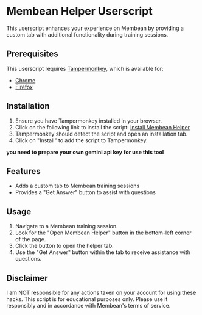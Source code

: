 # Membean Helper Userscript

This userscript enhances your experience on Membean by providing a custom tab with additional functionality during training sessions.

## Prerequisites

This userscript requires [Tampermonkey](https://www.tampermonkey.net/), which is available for:
- [Chrome](https://chrome.google.com/webstore/detail/tampermonkey/dhdgffkkebhmkfjojejmpbldmpobfkfo)
- [Firefox](https://addons.mozilla.org/firefox/addon/tampermonkey/)

## Installation

1. Ensure you have Tampermonkey installed in your browser.
2. Click on the following link to install the script:
   [Install Membean Helper](https://github.com/imminseohoe/membean-hack/raw/main/membean.user.js)
3. Tampermonkey should detect the script and open an installation tab.
4. Click on "Install" to add the script to Tampermonkey.
   
**you need to prepare your own gemini api key for use this tool**

## Features

- Adds a custom tab to Membean training sessions
- Provides a "Get Answer" button to assist with questions

## Usage

1. Navigate to a Membean training session.
2. Look for the "Open Membean Helper" button in the bottom-left corner of the page.
3. Click the button to open the helper tab.
4. Use the "Get Answer" button within the tab to receive assistance with questions.


## Disclaimer
I am NOT responsible for any actions taken on your account for using these hacks.
This script is for educational purposes only. Please use it responsibly and in accordance with Membean's terms of service.
